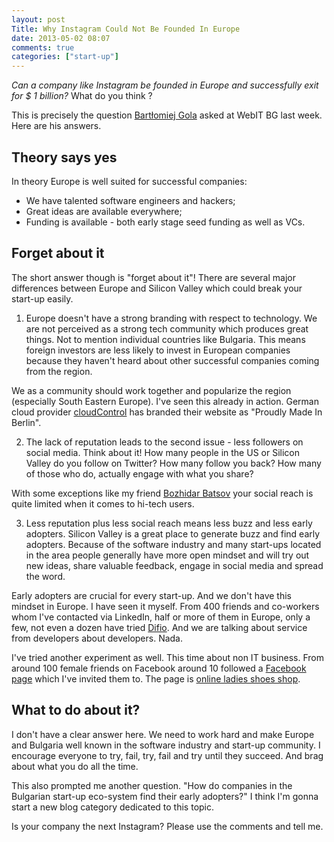 ```yaml
---
layout: post
Title: Why Instagram Could Not Be Founded In Europe
date: 2013-05-02 08:07
comments: true
categories: ["start-up"]
---
```


*Can a company like Instagram be founded in Europe and successfully exit for
$ 1 billion?* What do you think ?

This is precisely the question [Bartłomiej Gola](http://speedupgroup.com/about-us/)
asked at WebIT BG last week. Here are his answers.


Theory says yes
----------------

In theory Europe is well suited for successful companies:

* We have talented software engineers and hackers;
* Great ideas are available everywhere;
* Funding is available - both early stage seed funding as well
as VCs.


Forget about it
---------------

The short answer though is "forget about it"! There are several
major differences between Europe and Silicon Valley which
could break your start-up easily.

1) Europe doesn't have a strong branding with respect to technology.
We are not perceived as a strong tech community which produces great things.
Not to mention individual countries like Bulgaria.
This means foreign investors are
less likely to invest in European companies because they haven't heard
about other successful companies coming from the region.

We as a community should work together and popularize the region
(especially South Eastern Europe). I've seen this already in action.
German cloud provider [cloudControl](http://cloudcontrol.de) has
branded their website as "Proudly Made In Berlin".

2) The lack of reputation leads to the second issue - less followers
on social media. Think about it! How many people in the US or Silicon Valley
do you follow on Twitter? How many follow you back? How many of those who
do, actually engage with what you share? 

With some exceptions like my friend [Bozhidar Batsov](http://batsov.com) your
social reach is quite limited when it comes to hi-tech users.

3) Less reputation plus less social reach means less buzz and less early
adopters. Silicon Valley is a great place to generate buzz and find
early adopters. Because of the software industry and many start-ups
located in the area people generally have more open mindset and
will try out new ideas, share valuable feedback, engage in social media
and spread the word.

Early adopters are crucial for every start-up. And we don't have this 
mindset in Europe. I have seen it myself. From 400 friends and co-workers
whom I've contacted via LinkedIn, half or more of them in Europe,
only a few, not even a dozen have tried [Difio](http://www.dif.io).
And we are talking about service from developers about developers. Nada.

I've tried another experiment as well. This time about non IT business.
From around 100 female friends on Facebook around 10 followed a 
[Facebook page](http://facebook.com/obuvki41plus)
which I've invited them to. The page is 
[online ladies shoes shop](http://obuvki41plus.com).


What to do about it?
--------------------

I don't have a clear answer here. We need to work hard and
make Europe and Bulgaria well known in the software industry
and start-up community. I encourage everyone to try, fail, try, fail
and try until they succeed. And brag about what you do all the time.

This also prompted me another question. "How do companies in the Bulgarian
start-up eco-system find their early adopters?" I think I'm gonna start
a new blog category  dedicated to this topic.



Is your company the next Instagram? Please use the comments and tell me.









